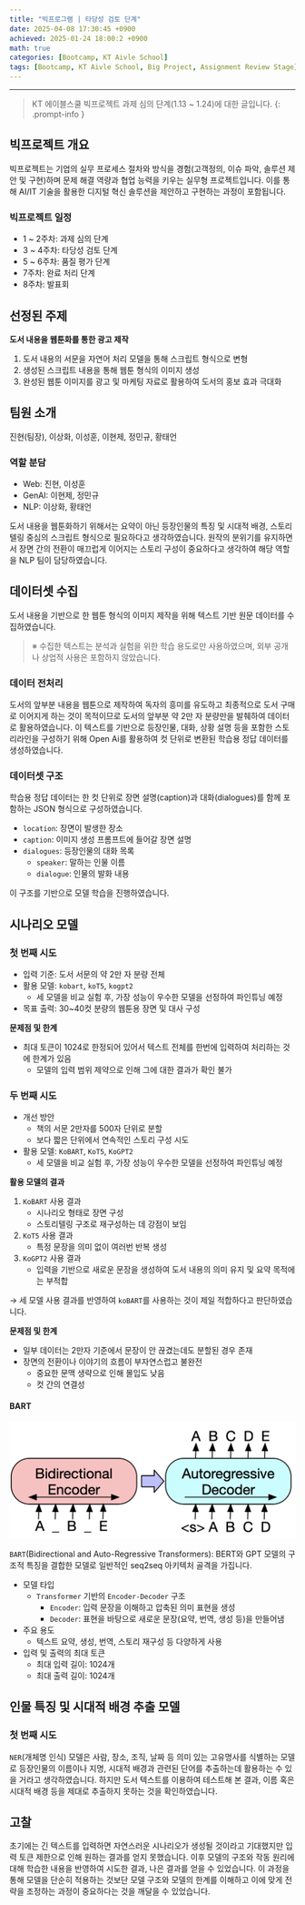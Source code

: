 ```yaml
--- 
title: "빅프로그램 | 타당성 검토 단계" 
date: 2025-04-08 17:30:45 +0900
achieved: 2025-01-24 18:00:2 +0900
math: true
categories: [Bootcamp, KT Aivle School]
tags: [Bootcamp, KT Aivle School, Big Project, Assignment Review Stage]
---
```

---------- 	
> KT 에이블스쿨 빅프로젝트 과제 심의 단계(1.13 ~ 1.24)에 대한 글입니다. 
{: .prompt-info } 

## **빅프로젝트 개요**
빅프로젝트는 기업의 실무 프로세스 절차와 방식을 경험(고객정의, 이슈 파악, 솔루션 제안 및 구현)하며 문제 해결 역량과 협업 능력을 키우는 실무형 프로젝트입니다. 이를 통해 AI/IT 기술을 활용한 디지털 혁신 솔루션을 제안하고 구현하는 과정이 포함됩니다. 

### **빅프로젝트 일정**

- 1 ~ 2주차: 과제 심의 단계
- 3 ~ 4주차: 타당성 검토 단계 
- 5 ~ 6주차: 품질 평가 단계
- 7주차: 완료 처리 단계 
- 8주차: 발표회 

## **선정된 주제**

**도서 내용을 웹툰화를 통한 광고 제작**

1. 도서 내용의 서문을 자연어 처리 모델을 통해 스크립트 형식으로 변형
2. 생성된 스크립트 내용을 통해 웹툰 형식의 이미지 생성
3. 완성된 웹툰 이미지를 광고 및 마케팅 자료로 활용하여 도서의 홍보 효과 극대화

## **팀원 소개**
진현(팀장), 이상화, 이성훈, 이현제, 정민규, 황태언

### **역할 분담**

- Web: 진현, 이성훈
- GenAI: 이현제, 정민규
- NLP: 이상화, 황태언

도서 내용을 웹툰화하기 위해서는 요약이 아닌 등장인물의 특징 및 시대적 배경, 스토리텔링 중심의 스크립트 형식으로 필요하다고 생각하였습니다. 원작의 분위기를 유지하면서 장면 간의 전환이 매끄럽게 이어지는 스토리 구성이 중요하다고 생각하여 해당 역할을 NLP 팀이 담당하였습니다. 

## **데이터셋 수집**
도서 내용을 기반으로 한 웹툰 형식의 이미지 제작을 위해 텍스트 기반 원문 데이터를 수집하였습니다. 

> ※ 수집한 텍스트는 분석과 실험을 위한 학습 용도로만 사용하였으며, 외부 공개나 상업적 사용은 포함하지 않았습니다.

### **데이터 전처리**
도서의 앞부분 내용을 웹툰으로 제작하여 독자의 흥미를 유도하고 최종적으로 도서 구매로 이어지게 하는 것이 목적이므로 도서의 앞부분 약 2만 자 분량만을 발췌하여 데이터로 활용하였습니다.
이 텍스트를 기반으로 등장인물, 대화, 상황 설명 등을 포함한 스토리라인을 구성하기 위해 Open Ai를 활용하여 컷 단위로 변환된 학습용 정답 데이터를 생성하였습니다.

### **데이터셋 구조**
학습용 정답 데이터는 한 컷 단위로 장면 설명(caption)과 대화(dialogues)를 함께 포함하는 JSON 형식으로 구성하였습니다. 
- `location`: 장면이 발생한 장소
- `caption`: 이미지 생성 프롬프트에 들어갈 장면 설명
- `dialogues`: 등장인물의 대화 목록
    - `speaker`: 말하는 인물 이름 
    - `dialogue`: 인물의 발화 내용

이 구조를 기반으로 모델 학습을 진행하였습니다.

## **시나리오 모델**

### **첫 번째 시도**

- 입력 기준: 도서 서문의 약 2만 자 분량 전체
- 활용 모델: `kobart`, `koT5`, `kogpt2`
    - 세 모델을 비교 실험 후, 가장 성능이 우수한 모델을 선정하여 파인튜닝 예정
- 목표 출력: 30~40컷 분량의 웹툰용 장면 및 대사 구성
 
**문제점 및 한계**
- 최대 토큰이 1024로 한정되어 있어서 텍스트 전체를 한번에 입력하여 처리하는 것에 한계가 있음
    - 모델의 입력 범위 제약으로 인해 그에 대한 결과가 확인 불가 

### **두 번째 시도**

- 개선 방안
    - 책의 서문 2만자를 500자 단위로 분할
    - 보다 짧은 단위에서 연속적인 스토리 구성 시도
- 활용 모델: `KoBART`, `KoT5`, `KoGPT2`
    - 세 모델을 비교 실험 후, 가장 성능이 우수한 모델을 선정하여 파인튜닝 예정

**활용 모델의 결과**
1. `KoBART` 사용 결과 
    - 시나리오 형태로 장면 구성 
    - 스토리텔링 구조로 재구성하는 데 강점이 보임
2. `KoT5` 사용 결과
    - 특정 문장을 의미 없이 여러번 반복 생성
3. `KoGPT2` 사용 결과 
    - 입력을 기반으로 새로운 문장을 생성하여 도서 내용의 의미 유지 및 요약 목적에는 부적합 


→ 세 모델 사용 결과를 반영하여 `koBART`를 사용하는 것이 제일 적합하다고 판단하였습니다. 

**문제점 및 한계**
- 일부 데이터는 2만자 기준에서 문장이 안 끊겼는데도 분할된 경우 존재
- 장면의 전환이나 이야기의 흐름이 부자연스럽고 불완전
    - 중요한 문맥 생략으로 인해 몰입도 낮음
    - 컷 간의 연결성

#### **BART**
![BART](https://github.com/tae2on/tae2on.github.io/blob/main/assets/img/kobart.png?raw=true)

`BART`(Bidirectional and Auto-Regressive Transformers): BERT와 GPT 모델의 구조적 특징을 결합한 모델로 일반적인 seq2seq 아키텍처 골격을 가집니다.

- 모델 타입
    - `Transformer` 기반의 `Encoder-Decoder` 구조
        - `Encoder`: 입력 문장을 이해하고 압축된 의미 표현을 생성
        - `Decoder`: 표현을 바탕으로 새로운 문장(요약, 번역, 생성 등)을 만들어냄
- 주요 용도
    - 텍스트 요약, 생성, 번역, 스토리 재구성 등 다양하게 사용
- 입력 및 출력의 최대 토큰
    - 최대 입력 길이: 1024개
    - 최대 출력 길이: 1024개

## **인물 특징 및 시대적 배경 추출 모델**
### **첫 번째 시도**
`NER`(개체명 인식) 모델은 사람, 장소, 조직, 날짜 등 의미 있는 고유명사를 식별하는 모델로 등장인물의 이름이나 지명, 시대적 배경과 관련된 단어를 추출하는데 활용하는 수 있을 거라고 생각하였습니다. 하지만 도서 텍스트를 이용하여 테스트해 본 결과, 이름 혹은 시대적 배경 등을 제대로 추출하지 못하는 것을 확인하였습니다. 

## **고찰**
초기에는 긴 텍스트를 입력하면 자연스러운 시나리오가 생성될 것이라고 기대했지만 입력 토큰 제한으로 인해 원하는 결과를 얻지 못했습니다. 이후 모델의 구조와 작동 원리에 대해 학습한 내용을 반영하여 시도한 결과, 나은 결과를 얻을 수 있었습니다. 이 과정을 통해 모델을 단순히 적용하는 것보단 모델 구조와 모델의 한계를 이해하고 이에 맞게 전략을 조정하는 과정이 중요하다는 것을 깨달을 수 있었습니다. 